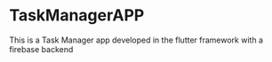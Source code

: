 # TaskManagerAPP
This is a Task Manager app developed in the flutter framework with a firebase backend 

